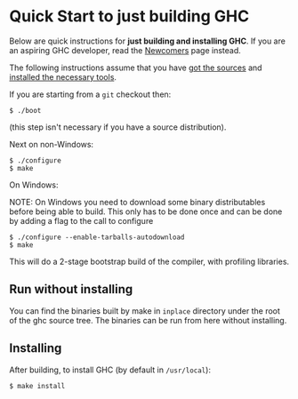 # Quick Start to just building GHC



Below are quick instructions for **just building and installing GHC**. If you are an aspiring GHC developer, read the [Newcomers](newcomers) page instead.



The following instructions assume that you have [got the sources](building/getting-the-sources) and [installed the necessary tools](building/preparation).



If you are starting from a `git` checkout then:


```wiki
$ ./boot
```


(this step isn't necessary if you have a source distribution).



Next on non-Windows:


```wiki
$ ./configure
$ make
```


On Windows:



NOTE: On Windows you need to download some binary distributables before being able to build.
This only has to be done once and can be done by adding a flag to the call to configure


```wiki
$ ./configure --enable-tarballs-autodownload
$ make
```


This will do a 2-stage bootstrap build of the compiler, with profiling libraries.


## Run without installing



You can find the binaries built by make in `inplace` directory under the root of the ghc source tree. The binaries can be run from here without installing.


## Installing



After building, to install GHC (by default in `/usr/local`):


```wiki
$ make install
```